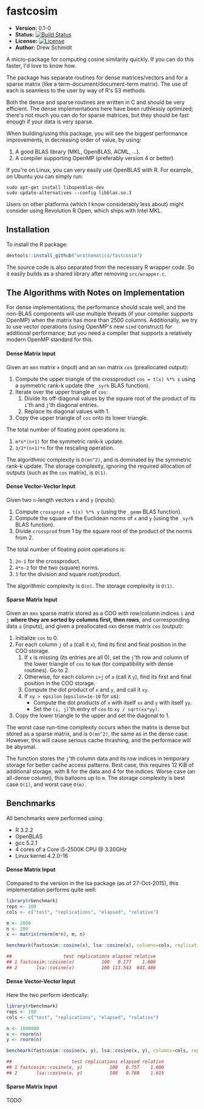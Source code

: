 # fastcosim

* **Version:** 0.1-0
* **Status:** [![Build Status](https://travis-ci.org/wrathematics/fastcosim.png)](https://travis-ci.org/wrathematics/fastcosim)
* **License:** [![License](http://img.shields.io/badge/license-BSD%202--Clause-orange.svg?style=flat)](http://opensource.org/licenses/BSD-2-Clause)
* **Author:** Drew Schmidt


A micro-package for computing cosine similarity quickly.
If you can do this faster, I'd love to know how.

The package has separate routines for dense matrices/vectors and
for a sparse matrix (like a term-document/document-term matrix).
The use of each is seamless to the user by way of R's S3 methods.

Both the dense and sparse routines are written in C and should be
very efficient.  The dense implementations here have been ruthlessly
optimized; there's not much you can do for sparse matrices, but
they should be fast enough if your data is very sparse.

When building/using this package, you will see the biggest performance
improvements, in decreasing order of value, by using:

1. A good BLAS library (MKL, OpenBLAS, ACML, ...).
2. A compiler supporting OpenMP (preferably version 4 or better).

If you're on Linux, you can very easily use OpenBLAS with R.  For
example, on Ubuntu you can simply run:

```
sudo apt-get install libopenblas-dev
sudo update-alternatives --config libblas.so.3
```

Users on other platforms (which I know considerably less about) might
consider using Revolution R Open, which ships with Intel MKL.





## Installation

To install the R package:

```r
devtools::install_github("wrathematics/fastcosim")
```

The source code is also separated from the necessary R wrapper
code.  So it easily builds as a shared library after removing
`src/wrapper.c`.





## The Algorithms with Notes on Implementation

For dense implementations, the performance should scale well, and
the non-BLAS components will use multiple threads (if your compiler 
supports OpenMP) when the matrix has more than 2500 columns.
Additionally, we try to use vector operations (using OpenMP's new
`simd` construct) for additional performance; but you need a compiler
that supports a relatively modern OpenMP standard for this.


#### Dense Matrix Input

Given an `m`x`n` matrix `x` (input) and an `n`x`n` matrix `cos`
(preallocated output):

1. Compute the upper triangle of the crossproduct `cos = t(x) %*% x` using a symmetric rank-k update (the `_syrk` BLAS function).
2. Iterate over the upper triangle of `cos`:
    1. Divide its off-diagonal values by the square root of the product of its `i`'th and `j`'th diagonal entries.
    2. Replace its diagonal values with 1.
3. Copy the upper triangle of `cos` onto its lower triangle.

The total number of floating point operations is:

1. `m*n*(n+1)` for the symmetric rank-k update.
2. `3/2*(n+1)*n` for the rescaling operation.

The algorithmic complexity is `O(mn^2)`, and is dominated by the symmetric rank-k update.
The storage complexity, ignoring the required 
allocation of outputs (such as the `cos` matrix), is `O(1)`.


#### Dense Vector-Vector Input

Given two `n`-length vectors `x` and `y` (inputs):

1. Compute `crossprod = t(x) %*% y` (using the `_gemm` BLAS function).
2. Compute the square of the Euclidean norms of `x` and `y` (using the `_syrk` BLAS function).
3. Divide `crossprod` from 1 by the square root of the product of the norms from 2.

The total number of floating point operations is:

1. `2n-1` for the crossproduct.
2. `4*n-2` for the two (square) norms.
3. `3` for the division and square root/product.

The algorithmic complexity is `O(n)`.
The storage complexity is `O(1)`.


#### Sparse Matrix Input

Given an `m`x`n` sparse matrix stored as a COO with row/column 
indices `i` and `j`
**where they are sorted by columns first, then rows**, and
corresponding data `a` (inputs), and given a
preallocated `n`x`n` dense matrix `cos` (output):

1. Initialize `cos` to 0.
2. For each column `j` of `a` (call it `x`), find its first and final position in the COO storage.
    1. If `x` is missing (its entries are all 0), set the `j`'th row and column of the lower triangle of `cos` to `NaN` (for compatibility with dense routines).  Go to 2.
    2. Otherwise, for each column `i>j` of `a` (call it `y`), find its first and final position  in the COO storage.
    3. Compute the dot product of `x` and `y`, and call it `xy`.
    4. If `xy > epsilon` (`epsilon=1e-10` for us):
        - Compute the dot products of `x` with itself `xx` and `y` with itself `yy`.
        - Set the `(i, j)`'th entry of `cos` to `xy / sqrt(xx*yy)`.
3. Copy the lower triangle to the upper and set the diagonal to 1.

The worst case run-time complexity occurs when the matrix is dense but stored
as a sparse matrix, and is `O(mn^2)`, the same as in the dense case.  However,
this will cause serious cache thrashing, and the performace will be abysmal.

The function stores the `j`'th column data and its row indices
in temporary storage for better cache access patterns.
Best case, this requires 12 KiB of additional storage, with 8 for 
the data and 4 for the indices.  Worse case (an all-dense column),
this balloons up to `m`.
The storage complexity is best case `O(1)`, and worst case `O(m)`.



## Benchmarks

All benchmarks were performed using:

* R 3.2.2
* OpenBLAS
* gcc 5.2.1
* 4 cores of a Core i5-2500K CPU @ 3.30GHz
* Linux kernel 4.2.0-16


#### Dense Matrix Input

Compared to the version in the lsa package (as of 27-Oct-2015),
this implementation performs quite well:

```r
library(rbenchmark)
reps <- 100
cols <- c("test", "replications", "elapsed", "relative")

m <- 2000
n <- 200
x <- matrix(rnorm(m*n), m, n)

benchmark(fastcosim::cosine(x), lsa::cosine(x), columns=cols, replications=reps)

##                   test replications elapsed relative
## 1 fastcosim::cosine(x)          100   0.177    1.000
## 2       lsa::cosine(x)          100 113.543  641.486
```


#### Dense Vector-Vector Input

Here the two perform identically:

```r
library(rbenchmark)
reps <- 100
cols <- c("test", "replications", "elapsed", "relative")

n <- 1000000
x <- rnorm(n)
y <- rnorm(n)

benchmark(fastcosim::cosine(x, y), lsa::cosine(x, y), columns=cols, replications=reps)

##                      test replications elapsed relative
## 1 fastcosim::cosine(x, y)          100   0.757    1.000
## 2       lsa::cosine(x, y)          100   0.768    1.015
```


#### Sparse Matrix Input

TODO


